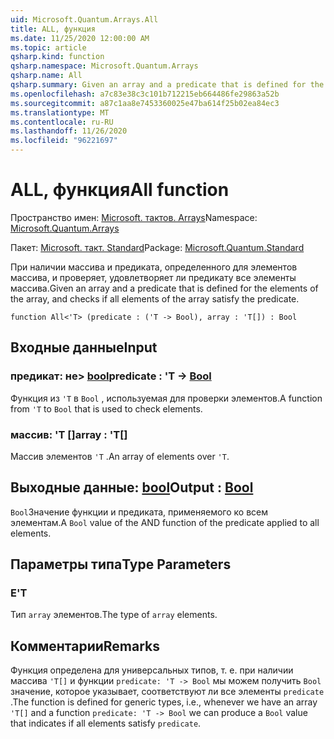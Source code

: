 ```yaml
---
uid: Microsoft.Quantum.Arrays.All
title: ALL, функция
ms.date: 11/25/2020 12:00:00 AM
ms.topic: article
qsharp.kind: function
qsharp.namespace: Microsoft.Quantum.Arrays
qsharp.name: All
qsharp.summary: Given an array and a predicate that is defined for the elements of the array, and checks if all elements of the array satisfy the predicate.
ms.openlocfilehash: a7c83e38c3c101b712215eb664486fe29863a52b
ms.sourcegitcommit: a87c1aa8e7453360025e47ba614f25b02ea84ec3
ms.translationtype: MT
ms.contentlocale: ru-RU
ms.lasthandoff: 11/26/2020
ms.locfileid: "96221697"
---
```

# <a name="all-function"></a><span data-ttu-id="b2571-102">ALL, функция</span><span class="sxs-lookup"><span data-stu-id="b2571-102">All function</span></span>

<span data-ttu-id="b2571-103">Пространство имен: [Microsoft. тактов. Arrays](xref:Microsoft.Quantum.Arrays)</span><span class="sxs-lookup"><span data-stu-id="b2571-103">Namespace: [Microsoft.Quantum.Arrays](xref:Microsoft.Quantum.Arrays)</span></span>

<span data-ttu-id="b2571-104">Пакет: [Microsoft. такт. Standard](https://nuget.org/packages/Microsoft.Quantum.Standard)</span><span class="sxs-lookup"><span data-stu-id="b2571-104">Package: [Microsoft.Quantum.Standard](https://nuget.org/packages/Microsoft.Quantum.Standard)</span></span>


<span data-ttu-id="b2571-105">При наличии массива и предиката, определенного для элементов массива, и проверяет, удовлетворяет ли предикату все элементы массива.</span><span class="sxs-lookup"><span data-stu-id="b2571-105">Given an array and a predicate that is defined for the elements of the array, and checks if all elements of the array satisfy the predicate.</span></span>

```qsharp
function All<'T> (predicate : ('T -> Bool), array : 'T[]) : Bool
```


## <a name="input"></a><span data-ttu-id="b2571-106">Входные данные</span><span class="sxs-lookup"><span data-stu-id="b2571-106">Input</span></span>

### <a name="predicate--t---bool"></a><span data-ttu-id="b2571-107">предикат: не> [bool](xref:microsoft.quantum.lang-ref.bool)</span><span class="sxs-lookup"><span data-stu-id="b2571-107">predicate : 'T -> [Bool](xref:microsoft.quantum.lang-ref.bool)</span></span>

<span data-ttu-id="b2571-108">Функция из `'T` в `Bool` , используемая для проверки элементов.</span><span class="sxs-lookup"><span data-stu-id="b2571-108">A function from `'T` to `Bool` that is used to check elements.</span></span>


### <a name="array--t"></a><span data-ttu-id="b2571-109">массив: 'T []</span><span class="sxs-lookup"><span data-stu-id="b2571-109">array : 'T[]</span></span>

<span data-ttu-id="b2571-110">Массив элементов `'T` .</span><span class="sxs-lookup"><span data-stu-id="b2571-110">An array of elements over `'T`.</span></span>



## <a name="output--bool"></a><span data-ttu-id="b2571-111">Выходные данные: [bool](xref:microsoft.quantum.lang-ref.bool)</span><span class="sxs-lookup"><span data-stu-id="b2571-111">Output : [Bool](xref:microsoft.quantum.lang-ref.bool)</span></span>

<span data-ttu-id="b2571-112">`Bool`Значение функции и предиката, применяемого ко всем элементам.</span><span class="sxs-lookup"><span data-stu-id="b2571-112">A `Bool` value of the AND function of the predicate applied to all elements.</span></span>

## <a name="type-parameters"></a><span data-ttu-id="b2571-113">Параметры типа</span><span class="sxs-lookup"><span data-stu-id="b2571-113">Type Parameters</span></span>

### <a name="t"></a><span data-ttu-id="b2571-114">Е</span><span class="sxs-lookup"><span data-stu-id="b2571-114">'T</span></span>

<span data-ttu-id="b2571-115">Тип `array` элементов.</span><span class="sxs-lookup"><span data-stu-id="b2571-115">The type of `array` elements.</span></span>

## <a name="remarks"></a><span data-ttu-id="b2571-116">Комментарии</span><span class="sxs-lookup"><span data-stu-id="b2571-116">Remarks</span></span>

<span data-ttu-id="b2571-117">Функция определена для универсальных типов, т. е. при наличии массива `'T[]` и функции `predicate: 'T -> Bool` мы можем получить `Bool` значение, которое указывает, соответствуют ли все элементы `predicate` .</span><span class="sxs-lookup"><span data-stu-id="b2571-117">The function is defined for generic types, i.e., whenever we have an array `'T[]` and a function `predicate: 'T -> Bool` we can produce a `Bool` value that indicates if all elements satisfy `predicate`.</span></span>